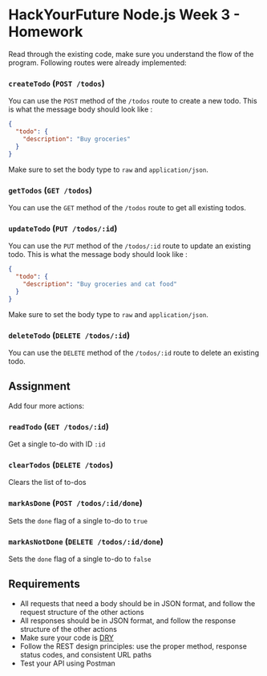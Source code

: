 # HackYourFuture Node.js Week 3 - Homework

Read through the existing code, make sure you understand the flow of the program.
Following routes were already implemented:

### `createTodo` (`POST /todos`)
You can use the `POST` method of the `/todos` route to create a new todo. 
This is what the message body should look like :
```json
{
  "todo": {
    "description": "Buy groceries"
  }
}
```
Make sure to set the body type to `raw` and `application/json`.

### `getTodos` (`GET /todos`)
You can use the `GET` method of the `/todos` route to get all existing todos.

### `updateTodo` (`PUT /todos/:id`)
You can use the `PUT` method of the `/todos/:id` route to update an existing todo. 
This is what the message body should look like :
```json
{
  "todo": {
    "description": "Buy groceries and cat food"
  }
}
```
Make sure to set the body type to `raw` and `application/json`.

### `deleteTodo` (`DELETE /todos/:id`)
You can use the `DELETE` method of the `/todos/:id` route to delete an existing todo. 

## Assignment

Add four more actions:

### `readTodo` (`GET /todos/:id`)

  Get a single to-do with ID `:id`

### `clearTodos` (`DELETE /todos`)

  Clears the list of to-dos

### `markAsDone` (`POST /todos/:id/done`)

  Sets the `done` flag of a single to-do to `true`

### `markAsNotDone` (`DELETE /todos/:id/done`)

  Sets the `done` flag of a single to-do to `false`

## Requirements

- All requests that need a body should be in JSON format, and follow the request
  structure of the other actions
- All responses should be in JSON format, and follow the response structure of
  the other actions
- Make sure your code is [DRY](https://en.wikipedia.org/wiki/Don%27t_repeat_yourself)
- Follow the REST design principles: use the proper method, response status
  codes, and consistent URL paths
- Test your API using Postman
